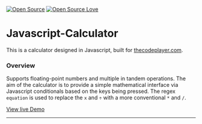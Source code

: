 [![Open Source](https://cdn.jsdelivr.net/npm/docspen@18.0.2/imgs/open-source.svg)](https://github.com/DocsPen/Platform)
[![Open Source Love](https://badges.frapsoft.com/os/mit/mit.svg?v=102)](https://github.com/ellerbrock/open-source-badge/)

# Javascript-Calculator
This is a calculator designed in Javascript, built for [thecodeplayer.com](http://thecodeplayer.com/walkthrough/javascript-css3-calculator). 

### Overview
Supports floating-point numbers and multiple in tandem operations. 
The aim of the calculator is to provide a simple mathematical interface via Javascript conditionals based on the keys being pressed.
The regex ```
equation ``` is used to replace the ```x``` and ```÷``` with a more conventional ```*``` and ```/```.

[View live Demo](https://cdn.rawgit.com/sambgordon/Javascript-Calculator/master/index.html)
___
